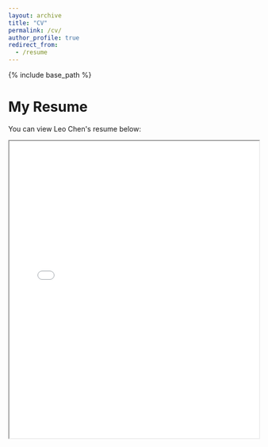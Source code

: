 ```yaml
---
layout: archive
title: "CV"
permalink: /cv/
author_profile: true
redirect_from:
  - /resume
---
```

{% include base_path %}

# My Resume
You can view Leo Chen's resume below:

<!-- Embed the PDF in the page -->
<iframe src="../files/Leo%20Chen%20Resume.pdf" width="100%" height="600px">
  This browser does not support PDFs. Please download the PDF to view it: <a href="../files/Leo%20Chen%20Resume.pdf">Download Resume</a>.
</iframe>
